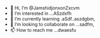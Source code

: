  - 👋 Hi, I’m @JamshidjonxonZxcvm
- 👀 I’m interested in ...ASzdxfh
- 🌱 I’m currently learning .aSdf..aszdgbm,
- 💞️ I’m looking to collaborate on ...sadfm,
- 📫 How to reach me ...dwaesfu

<!---
Jamshidjonxon/Jamshidjonxon is a ✨ special ✨ repository because its `README.md` (this file) appears on your GitHub profile.
You can click the Preview link to take a look at your changes.
--->
